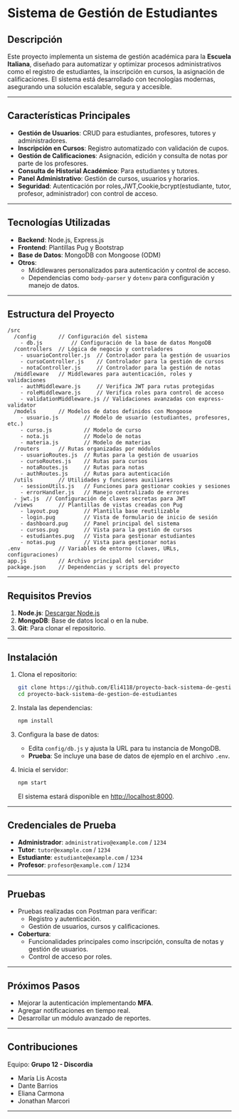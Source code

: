 
# Sistema de Gestión de Estudiantes

## Descripción
Este proyecto implementa un sistema de gestión académica para la **Escuela Italiana**, diseñado para automatizar y optimizar procesos administrativos como el registro de estudiantes, la inscripción en cursos, la asignación de calificaciones. El sistema está desarrollado con tecnologías modernas, asegurando una solución escalable, segura y accesible.

---

## Características Principales
- **Gestión de Usuarios**: CRUD para estudiantes, profesores, tutores y administradores.
- **Inscripción en Cursos**: Registro automatizado con validación de cupos.
- **Gestión de Calificaciones**: Asignación, edición y consulta de notas por parte de los profesores.
- **Consulta de Historial Académico**: Para estudiantes y tutores.
- **Panel Administrativo**: Gestión de cursos, usuarios y horarios.
- **Seguridad**: Autenticación por roles,JWT,Cookie,bcrypt(estudiante, tutor, profesor, administrador) con control de acceso.

---

## Tecnologías Utilizadas
- **Backend**: Node.js, Express.js
- **Frontend**: Plantillas Pug y Bootstrap
- **Base de Datos**: MongoDB con Mongoose (ODM)
- **Otros**:
  - Middlewares personalizados para autenticación y control de acceso.
  - Dependencias como `body-parser` y `dotenv` para configuración y manejo de datos.

---

## Estructura del Proyecto
```plaintext
/src
  /config      	// Configuración del sistema
	- db.js        	// Configuración de la base de datos MongoDB	
  /controllers 	// Lógica de negocio y controladores
	- usuarioController.js  // Controlador para la gestión de usuarios
	- cursoController.js	// Controlador para la gestión de cursos
	- notaController.js 	// Controlador para la gestión de notas
  /middleware  	// Middlewares para autenticación, roles y validaciones
	- authMiddleware.js 	// Verifica JWT para rutas protegidas
	- roleMiddleware.js 	// Verifica roles para control de acceso
	- validationMiddleware.js // Validaciones avanzadas con express-validator
  /models      	// Modelos de datos definidos con Mongoose
	- usuario.js    	// Modelo de usuario (estudiantes, profesores, etc.)
	- curso.js      	// Modelo de curso
	- nota.js       	// Modelo de notas
	- materia.js    	// Modelo de materias
  /routers     	// Rutas organizadas por módulos
	- usuarioRoutes.js  // Rutas para la gestión de usuarios
	- cursoRoutes.js	// Rutas para cursos
	- notaRoutes.js 	// Rutas para notas
	- authRoutes.js 	// Rutas para autenticación
  /utils       	// Utilidades y funciones auxiliares
	- sessionUtils.js   // Funciones para gestionar cookies y sesiones
	- errorHandler.js   // Manejo centralizado de errores
  - jwt.js 	// Configuración de claves secretas para JWT
  /views       	// Plantillas de vistas creadas con Pug
	- layout.pug    	// Plantilla base reutilizable
	- login.pug     	// Vista de formulario de inicio de sesión
	- dashboard.pug 	// Panel principal del sistema
	- cursos.pug    	// Vista para la gestión de cursos
	- estudiantes.pug   // Vista para gestionar estudiantes
	- notas.pug     	// Vista para gestionar notas
.env           	// Variables de entorno (claves, URLs, configuraciones)
app.js         	// Archivo principal del servidor
package.json   	// Dependencias y scripts del proyecto
```

---

## Requisitos Previos
1. **Node.js**: [Descargar Node.js](https://nodejs.org/)
2. **MongoDB**: Base de datos local o en la nube.
3. **Git**: Para clonar el repositorio.

---

## Instalación
1. Clona el repositorio:
   ```bash
   git clone https://github.com/Eli4118/proyecto-back-sistema-de-gestion-de-estudiantes.git
   cd proyecto-back-sistema-de-gestion-de-estudiantes
   ```
2. Instala las dependencias:
   ```bash
   npm install
   ```
3. Configura la base de datos:
   - Edita `config/db.js` y ajusta la URL para tu instancia de MongoDB.
   - **Prueba**: Se incluye una base de datos de ejemplo en el archivo `.env`.

4. Inicia el servidor:
   ```bash
   npm start
   ```
   El sistema estará disponible en [http://localhost:8000](http://localhost:8000).

---

## Credenciales de Prueba
- **Administrador**: `administrativo@example.com` / `1234`
- **Tutor**: `tutor@example.com` / `1234`
- **Estudiante**: `estudiante@example.com` / `1234`
- **Profesor**: `profesor@example.com` / `1234`

---

## Pruebas
- Pruebas realizadas con Postman para verificar:
  - Registro y autenticación.
  - Gestión de usuarios, cursos y calificaciones.
- **Cobertura**:
  - Funcionalidades principales como inscripción, consulta de notas y gestión de usuarios.
  - Control de acceso por roles.

---

## Próximos Pasos
- Mejorar la autenticación implementando **MFA**.
- Agregar notificaciones en tiempo real.
- Desarrollar un módulo avanzado de reportes.

---

## Contribuciones
Equipo: **Grupo 12 - Discordia**
- María Lis Acosta
- Dante Barrios
- Eliana Carmona
- Jonathan Marcori

--- 



